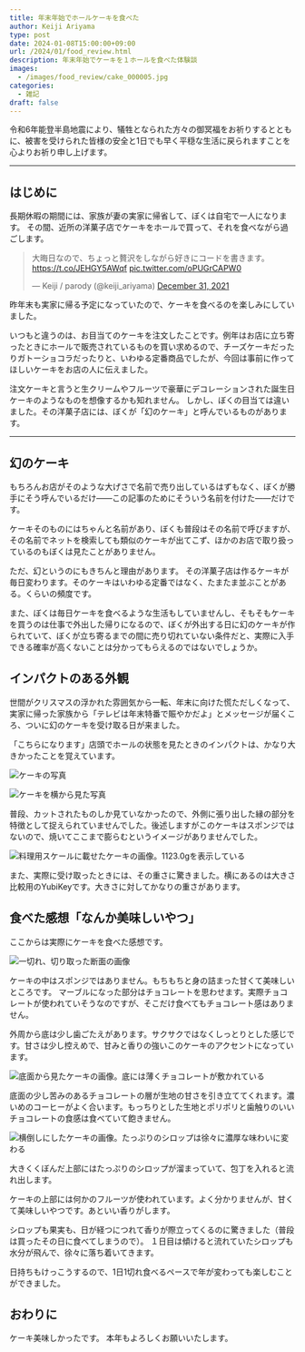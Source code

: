 ```yaml
---
title: 年末年始でホールケーキを食べた
author: Keiji Ariyama
type: post
date: 2024-01-08T15:00:00+09:00
url: /2024/01/food_review.html
description: 年末年始でケーキを１ホールを食べた体験談
images: 
  - /images/food_review/cake_000005.jpg
categories:
  - 雑記
draft: false
---
```


令和6年能登半島地震により、犠牲となられた方々の御冥福をお祈りするとともに、被害を受けられた皆様の安全と1日でも早く平穏な生活に戻られますことを心よりお祈り申し上げます。

----

## はじめに

長期休暇の期間には、家族が妻の実家に帰省して、ぼくは自宅で一人になります。
その間、近所の洋菓子店でケーキをホールで買って、それを食べながら過ごします。

<blockquote class="twitter-tweet"><p lang="ja" dir="ltr">大晦日なので、ちょっと贅沢をしながら好きにコードを書きます。<a href="https://t.co/JEHGY5AWqf">https://t.co/JEHGY5AWqf</a> <a href="https://t.co/oPUGrCAPW0">pic.twitter.com/oPUGrCAPW0</a></p>&mdash; Keiji / parody (@keiji_ariyama) <a href="https://twitter.com/keiji_ariyama/status/1476886691717988352?ref_src=twsrc%5Etfw">December 31, 2021</a></blockquote> <script async src="https://platform.twitter.com/widgets.js" charset="utf-8"></script>

昨年末も実家に帰る予定になっていたので、ケーキを食べるのを楽しみにしていました。

いつもと違うのは、お目当てのケーキを注文したことです。例年はお店に立ち寄ったときにホールで販売されているものを買い求めるので、チーズケーキだったりガトーショコラだったりと、いわゆる定番商品でしたが、今回は事前に作ってほしいケーキをお店の人に伝えました。

注文ケーキと言うと生クリームやフルーツで豪華にデコレーションされた誕生日ケーキのようなものを想像するかも知れません。
しかし、ぼくの目当ては違いました。その洋菓子店には、ぼくが「幻のケーキ」と呼んでいるものがあります。

<!--more-->

----

## 幻のケーキ

もちろんお店がそのような大げさで名前で売り出しているはずもなく、ぼくが勝手にそう呼んでいるだけ——この記事のためにそういう名前を付けた——だけです。

ケーキそのものにはちゃんと名前があり、ぼくも普段はその名前で呼びますが、その名前でネットを検索しても類似のケーキが出てこず、ほかのお店で取り扱っているのもぼくは見たことがありません。

ただ、幻というのにもきちんと理由があります。
その洋菓子店は作るケーキが毎日変わります。そのケーキはいわゆる定番ではなく、たまたま並ぶことがある。くらいの頻度です。

また、ぼくは毎日ケーキを食べるような生活もしていませんし、そもそもケーキを買うのは仕事で外出した帰りになるので、ぼくが外出する日に幻のケーキが作られていて、ぼくが立ち寄るまでの間に売り切れていない条件だと、実際に入手できる確率が高くないことは分かってもらえるのではないでしょうか。

## インパクトのある外観

世間がクリスマスの浮かれた雰囲気から一転、年末に向けた慌ただしくなって、実家に帰った家族から「テレビは年末特番で賑やかだよ」とメッセージが届くころ、ついに幻のケーキを受け取る日が来ました。

「こちらになります」店頭でホールの状態を見たときのインパクトは、かなり大きかったことを覚えています。

![ケーキの写真](/images/food_review/cake_000000.jpg)

![ケーキを横から見た写真](/images/food_review/cake_000001.jpg)

普段、カットされたものしか見ていなかったので、外側に張り出した縁の部分を特徴として捉えられていませんでした。後述しますがこのケーキはスポンジではないので、焼いてここまで膨らむというイメージがありませんでした。

![料理用スケールに載せたケーキの画像。1123.0gを表示している](/images/food_review/cake_000002.jpg)

また、実際に受け取ったときには、その重さに驚きました。横にあるのは大きさ比較用のYubiKeyです。大きさに対してかなりの重さがあります。

## 食べた感想「なんか美味しいやつ」

ここからは実際にケーキを食べた感想です。

![一切れ、切り取った断面の画像](/images/food_review/cake_000003.jpg)

ケーキの中はスポンジではありません。もちもちと身の詰まった甘くて美味しいところです。
マーブルになった部分はチョコレートを思わせます。実際チョコレートが使われていそうなのですが、そこだけ食べてもチョコレート感はありません。

外周から底は少し歯ごたえがあります。サクサクではなくしっとりとした感じです。甘さは少し控えめで、甘みと香りの強いこのケーキのアクセントになっています。

![底面から見たケーキの画像。底には薄くチョコレートが敷かれている](/images/food_review/cake_000004.jpg)

底面の少し苦みのあるチョコレートの層が生地の甘さを引き立ててくれます。濃いめのコーヒーがよく合います。もっちりとした生地とポリポリと歯触りのいいチョコレートの食感は食べていて飽きません。

![横倒しにしたケーキの画像。たっぷりのシロップは徐々に濃厚な味わいに変わる](/images/food_review/cake_000005.jpg)

大きくくぼんだ上部にはたっぷりのシロップが溜まっていて、包丁を入れると流れ出します。

ケーキの上部には何かのフルーツが使われています。よく分かりませんが、甘くて美味しいやつです。あといい香りがします。

シロップも果実も、日が経つにつれて香りが際立ってくるのに驚きました（普段は買ったその日に食べてしまうので）。
１日目は傾けると流れていたシロップも水分が飛んで、徐々に落ち着いてきます。

日持ちもけっこうするので、1日1切れ食べるペースで年が変わっても楽しむことができました。

## おわりに

ケーキ美味しかったです。
本年もよろしくお願いいたします。
